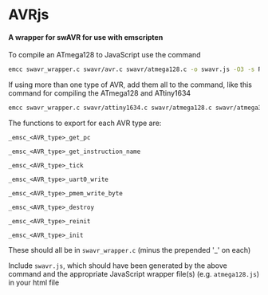 
# AVRjs
#### A wrapper for swAVR for use with emscripten

To compile an ATmega128 to JavaScript use the command

 ```sh
 emcc swavr_wrapper.c swavr/avr.c swavr/atmega128.c -o swavr.js -O3 -s RESERVED_FUNCTION_POINTERS=8 -s EXPORTED_FUNCTIONS="['_emsc_atmega128_get_pc', '_emsc_atmega128_get_instruction_name', '_emsc_atmega128_tick', '_emsc_atmega128_uart0_write', '_emsc_atmega128_pmem_write_byte', '_emsc_atmega128_destroy', '_emsc_atmega128_reinit', '_emsc_atmega128_init']"
 ```

If using more than one type of AVR, add them all to the command, like this command for compiling the ATmega128 and ATtiny1634

```sh
emcc swavr_wrapper.c swavr/attiny1634.c swavr/atmega128.c swavr/atmega328.c swavr/avr.c -o swavr.js -O3 -s RESERVED_FUNCTION_POINTERS=8 -s EXPORTED_FUNCTIONS="['_emsc_attiny1634_get_pc', '_emsc_attiny1634_get_instruction_name', '_emsc_attiny1634_tick', '_emsc_attiny1634_uart0_write', '_emsc_attiny1634_pmem_write_byte', '_emsc_attiny1634_destroy', '_emsc_attiny1634_reinit', '_emsc_attiny1634_init', '_emsc_atmega128_get_pc', '_emsc_atmega128_get_instruction_name', '_emsc_atmega128_tick', '_emsc_atmega128_uart0_write', '_emsc_atmega128_pmem_write_byte', '_emsc_atmega128_destroy', '_emsc_atmega128_reinit', '_emsc_atmega128_init', '_emsc_atmega328_get_pc', '_emsc_atmega328_get_instruction_name', '_emsc_atmega328_tick', '_emsc_atmega328_uart0_write', '_emsc_atmega328_pmem_write_byte', '_emsc_atmega328_destroy', '_emsc_atmega328_reinit', '_emsc_atmega328_init']"
```

The functions to export for each AVR type are:

`_emsc_<AVR_type>_get_pc`

`_emsc_<AVR_type>_get_instruction_name`

`_emsc_<AVR_type>_tick`

`_emsc_<AVR_type>_uart0_write`

`_emsc_<AVR_type>_pmem_write_byte`

`_emsc_<AVR_type>_destroy`

`_emsc_<AVR_type>_reinit`

`_emsc_<AVR_type>_init`

These should all be in `swavr_wrapper.c` (minus the prepended '_' on each)

Include `swavr.js`, which should have been generated by the above command and the appropriate JavaScript wrapper file(s) (e.g. `atmega128.js`) in your html file
